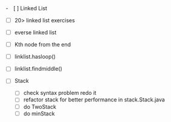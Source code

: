 -　[ ] Linked List
  - [ ] 20> linked list exercises
  - [ ] everse linked list
  - [ ] Kth node from the end
  - [ ] linklist.hasloop()
  - [ ] linklist.findmiddle()

- [ ] Stack 
  - [ ] check syntax problem redo it
  - [ ] refactor stack for better performance in stack.Stack.java
  - [ ] do TwoStack 
  - [ ] do minStack

